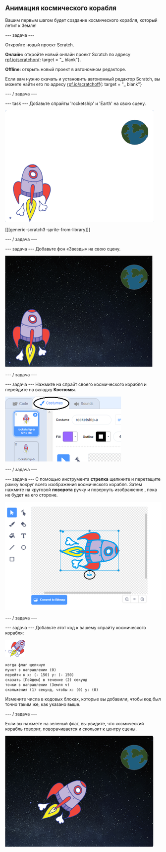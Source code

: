 ## Анимация космического корабля

Вашим первым шагом будет создание космического корабля, который летит к Земле!

\--- задача \---

Откройте новый проект Scratch.

**Онлайн:** откройте новый онлайн проект Scratch по адресу [rpf.io/scratchon](http://rpf.io/scratchon){: target = "_ blank"}.

**Offline:** открыть новый проект в автономном редакторе.

Если вам нужно скачать и установить автономный редактор Scratch, вы можете найти его по адресу [rpf.io/scratchoff](http://rpf.io/scratchoff){: target = "_ blank"}

\--- / задача \---

\--- task \--- Добавьте спрайты 'rocketship' и 'Earth' на свою сцену.

![Космический корабль и Земные спрайты](images/space-sprites.png)

[[[generic-scratch3-sprite-from-library]]]

\--- / задача \---

\--- задача \--- Добавьте фон «Звезды» на свою сцену.

![Космический фон](images/space-backdrop.png)

\--- / задача \---

\--- задача \--- Нажмите на спрайт своего космического корабля и перейдите на вкладку **Костюмы**.

![Спрайт костюм](images/space-costume.png)

\--- / задача \---

\--- задача \--- С помощью инструмента **стрелка** щелкните и перетащите рамку вокруг всего изображения космического корабля. Затем нажмите на круговой **поворота** ручку и повернуть изображение , пока не будет на его стороне.

![Вращающийся костюм](images/space-rotate.png)

\--- / задача \---

\--- задача \--- Добавьте этот код к вашему спрайту космического корабля:

![Космический корабль спрайт](images/sprite-spaceship.png)

```blocks3
когда флаг щелкнул
пункт в направлении (0)
перейти к x: (- 150) y: (- 150)
сказать [Пойдем] в течение (2) секунд
точки в направлении (Земля v)
скольжения (1) секунд, чтобы х: (0) у: (0)
```

Измените числа в кодовых блоках, которые вы добавили, чтобы код был точно таким же, как указано выше.

\--- / задача \---

Если вы нажмете на зеленый флаг, вы увидите, что космический корабль говорит, поворачивается и скользит к центру сцены.

![Тестирование анимации космического корабля](images/space-animate-stage.png)